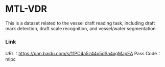 # MTL-VDR
This is a dataset related to the vessel draft reading task, including draft mark detection, draft scale recognition, and vessel/water segmentation.

### Link
URL：https://pan.baidu.com/s/11PC4a5z44x5dSa4xgMJpEA 
Pass Code：mipc 
